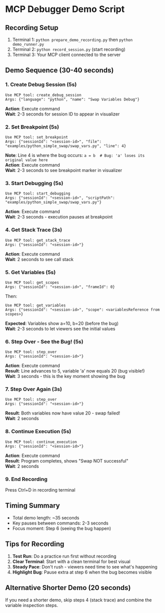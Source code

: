 # MCP Debugger Demo Script

## Recording Setup
1. Terminal 1: `python prepare_demo_recording.py` then `python demo_runner.py`
2. Terminal 2: `python record_session.py` (start recording)
3. Terminal 3: Your MCP client connected to the server

## Demo Sequence (30-40 seconds)

### 1. Create Debug Session (5s)
```
Use MCP tool: create_debug_session
Args: {"language": "python", "name": "Swap Variables Debug"}
```
**Action**: Execute command  
**Wait**: 2-3 seconds for session ID to appear in visualizer

### 2. Set Breakpoint (5s)
```
Use MCP tool: set_breakpoint
Args: {"sessionId": "<session-id>", "file": "examples/python_simple_swap/swap_vars.py", "line": 4}
```
**Note**: Line 4 is where the bug occurs: `a = b  # Bug: 'a' loses its original value here`  
**Action**: Execute command  
**Wait**: 2-3 seconds to see breakpoint marker in visualizer

### 3. Start Debugging (5s)
```
Use MCP tool: start_debugging
Args: {"sessionId": "<session-id>", "scriptPath": "examples/python_simple_swap/swap_vars.py"}
```
**Action**: Execute command  
**Wait**: 2-3 seconds - execution pauses at breakpoint

### 4. Get Stack Trace (3s)
```
Use MCP tool: get_stack_trace
Args: {"sessionId": "<session-id>"}
```
**Action**: Execute command  
**Wait**: 2 seconds to see call stack

### 5. Get Variables (5s)
```
Use MCP tool: get_scopes
Args: {"sessionId": "<session-id>", "frameId": 0}
```
Then:
```
Use MCP tool: get_variables
Args: {"sessionId": "<session-id>", "scope": <variablesReference from scopes>}
```
**Expected**: Variables show a=10, b=20 (before the bug)  
**Wait**: 2-3 seconds to let viewers see the initial values

### 6. Step Over - See the Bug! (5s)
```
Use MCP tool: step_over
Args: {"sessionId": "<session-id>"}
```
**Action**: Execute command  
**Result**: Line advances to 5, variable 'a' now equals 20 (bug visible!)  
**Wait**: 3 seconds - this is the key moment showing the bug

### 7. Step Over Again (3s)
```
Use MCP tool: step_over
Args: {"sessionId": "<session-id>"}
```
**Result**: Both variables now have value 20 - swap failed!  
**Wait**: 2 seconds

### 8. Continue Execution (5s)
```
Use MCP tool: continue_execution
Args: {"sessionId": "<session-id>"}
```
**Action**: Execute command  
**Result**: Program completes, shows "Swap NOT successful"  
**Wait**: 2 seconds

### 9. End Recording
Press Ctrl+D in recording terminal

## Timing Summary
- Total demo length: ~35 seconds
- Key pauses between commands: 2-3 seconds
- Focus moment: Step 6 (seeing the bug happen)

## Tips for Recording
1. **Test Run**: Do a practice run first without recording
2. **Clear Terminal**: Start with a clean terminal for best visual
3. **Steady Pace**: Don't rush - viewers need time to see what's happening
4. **Highlight Bug**: Pause extra at step 6 when the bug becomes visible

## Alternative Shorter Demo (20 seconds)
If you need a shorter demo, skip steps 4 (stack trace) and combine the variable inspection steps.
